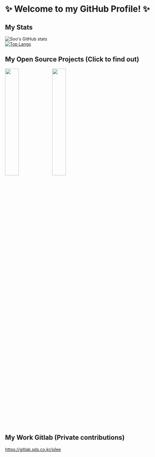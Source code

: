 # ✨  Welcome to my GitHub Profile! ✨  

## My Stats
![Soo's GitHub stats](https://github-readme-stats.vercel.app/api?username=montycoder0701&show_icons=true&theme=transparent)  
[![Top Langs](https://github-readme-stats.vercel.app/api/top-langs/?username=montycoder0701&layout=compact)](https://github.com/anuraghazra/github-readme-stats)

## My Open Source Projects (Click to find out)
[<img src="https://user-images.githubusercontent.com/55172514/220561676-8f2aa69d-c052-4a56-8f70-b7c921a4a8b1.png" width=30% />](https://github.com/ProjectPassionKing) 
[<img src="https://user-images.githubusercontent.com/104475739/220800886-ba8cc7d6-4f0d-4e69-b25b-85f34b875dcc.png" width=30% />](https://github.com/DevthanAI)

## My Work Gitlab (Private contributions)
https://gitlab.sds.co.kr/sjlee
